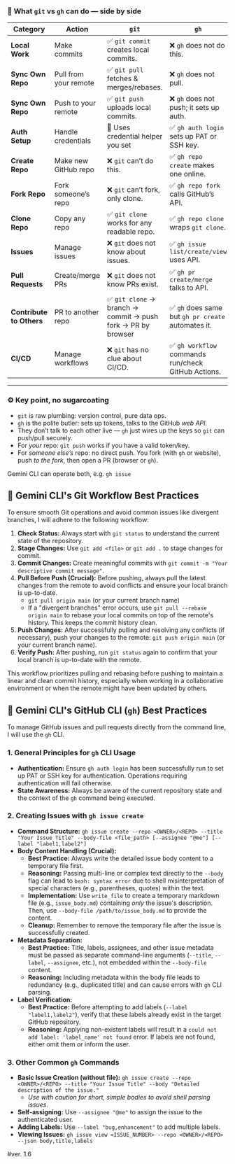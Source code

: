 ### 📌 **What `git` vs `gh` can do — side by side**

| **Category**             | **Action**            | **`git`**                                                   | **`gh`**                                           |
| ------------------------ | --------------------- | ----------------------------------------------------------- | -------------------------------------------------- |
| **Local Work**           | Make commits          | ✅ `git commit` creates local commits.                       | ❌ `gh` does not do this.                           |
| **Sync Own Repo**        | Pull from your remote | ✅ `git pull` fetches & merges/rebases.                      | ❌ `gh` does not pull.                              |
| **Sync Own Repo**        | Push to your remote   | ✅ `git push` uploads local commits.                         | ❌ `gh` does not push; it sets up auth.             |
| **Auth Setup**           | Handle credentials    | 🔑 Uses credential helper you set                           | ✅ `gh auth login` sets up PAT or SSH key.          |
| **Create Repo**          | Make new GitHub repo  | ❌ `git` can’t do this.                                      | ✅ `gh repo create` makes one online.               |
| **Fork Repo**            | Fork someone’s repo   | ❌ `git` can’t fork, only clone.                             | ✅ `gh repo fork` calls GitHub’s API.               |
| **Clone Repo**           | Copy any repo         | ✅ `git clone` works for any readable repo.                  | ✅ `gh repo clone` wraps `git clone`.               |
| **Issues**               | Manage issues         | ❌ `git` does not know about issues.                         | ✅ `gh issue list/create/view` uses API.            |
| **Pull Requests**        | Create/merge PRs      | ❌ `git` does not know PRs exist.                            | ✅ `gh pr create/merge` talks to API.               |
| **Contribute to Others** | PR to another repo    | ✅ `git clone` → branch → commit → push fork → PR by browser | ✅ `gh` does same but `gh pr create` automates it.  |
| **CI/CD**                | Manage workflows      | ❌ `git` has no clue about CI/CD.                            | ✅ `gh workflow` commands run/check GitHub Actions. |

---

### ⚙️ **Key point, no sugarcoating**

* `git` is raw plumbing: version control, pure data ops.
* `gh` is the polite butler: sets up tokens, talks to the GitHub *web API*.
* They don’t talk to each other live — `gh` just wires up the keys so `git` can push/pull securely.
* For *your* repo: `git push` works if you have a valid token/key.
* For *someone else’s* repo: no direct push. You fork (with `gh` or website), push *to the fork*, then open a PR (browser or `gh`).

Gemini CLI can operate both, e.g. `gh issue` 

## 🤖 Gemini CLI's Git Workflow Best Practices

To ensure smooth Git operations and avoid common issues like divergent branches, I will adhere to the following workflow:

1.  **Check Status:** Always start with `git status` to understand the current state of the repository.
2.  **Stage Changes:** Use `git add <file>` or `git add .` to stage changes for commit.
3.  **Commit Changes:** Create meaningful commits with `git commit -m "Your descriptive commit message"`.
4.  **Pull Before Push (Crucial):** Before pushing, always pull the latest changes from the remote to avoid conflicts and ensure your local branch is up-to-date.
    *   `git pull origin main` (or your current branch name)
    *   If a "divergent branches" error occurs, use `git pull --rebase origin main` to rebase your local commits on top of the remote's history. This keeps the commit history clean.
5.  **Push Changes:** After successfully pulling and resolving any conflicts (if necessary), push your changes to the remote: `git push origin main` (or your current branch name).
6.  **Verify Push:** After pushing, run `git status` again to confirm that your local branch is up-to-date with the remote.

This workflow prioritizes pulling and rebasing before pushing to maintain a linear and clean commit history, especially when working in a collaborative environment or when the remote might have been updated by others.

## 🚀 Gemini CLI's GitHub CLI (`gh`) Best Practices

To manage GitHub issues and pull requests directly from the command line, I will use the `gh` CLI.

### 1. General Principles for `gh` CLI Usage

*   **Authentication:** Ensure `gh auth login` has been successfully run to set up PAT or SSH key for authentication. Operations requiring authentication will fail otherwise.
*   **State Awareness:** Always be aware of the current repository state and the context of the `gh` command being executed.

### 2. Creating Issues with `gh issue create`

*   **Command Structure:**
    `gh issue create --repo <OWNER>/<REPO> --title "Your Issue Title" --body-file <file_path> [--assignee "@me"] [--label "label1,label2"]`
*   **Body Content Handling (Crucial):**
    *   **Best Practice:** Always write the detailed issue body content to a temporary file first.
    *   **Reasoning:** Passing multi-line or complex text directly to the `--body` flag can lead to `bash: syntax error` due to shell misinterpretation of special characters (e.g., parentheses, quotes) within the text.
    *   **Implementation:** Use `write_file` to create a temporary markdown file (e.g., `issue_body.md`) containing *only* the issue's description. Then, use `--body-file /path/to/issue_body.md` to provide the content.
    *   **Cleanup:** Remember to remove the temporary file after the issue is successfully created.
*   **Metadata Separation:**
    *   **Best Practice:** Title, labels, assignees, and other issue metadata must be passed as separate command-line arguments (`--title`, `--label`, `--assignee`, etc.), not embedded within the `--body-file` content.
    *   **Reasoning:** Including metadata within the body file leads to redundancy (e.g., duplicated title) and can cause errors with `gh` CLI parsing.
*   **Label Verification:**
    *   **Best Practice:** Before attempting to add labels (`--label "label1,label2"`), verify that these labels already exist in the target GitHub repository.
    *   **Reasoning:** Applying non-existent labels will result in a `could not add label: 'label_name' not found` error. If labels are not found, either omit them or inform the user.

### 3. Other Common `gh` Commands

*   **Basic Issue Creation (without file):**
    `gh issue create --repo <OWNER>/<REPO> --title "Your Issue Title" --body "Detailed description of the issue."`
    *   *Use with caution for short, simple bodies to avoid shell parsing issues.*
*   **Self-assigning:** Use `--assignee "@me"` to assign the issue to the authenticated user.
*   **Adding Labels:** Use `--label "bug,enhancement"` to add multiple labels.
*   **Viewing Issues:** `gh issue view <ISSUE_NUMBER> --repo <OWNER>/<REPO> --json body,title,labels`

#ver. 1.6
